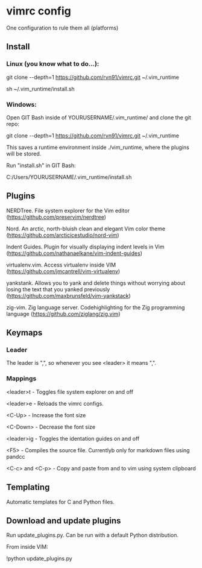 # vimrc config
One configuration to rule them all (platforms)

## Install
### Linux (you know what to do...):
git clone --depth=1 https://github.com/rvn91/vimrc.git ~/.vim_runtime

sh ~/.vim_runtime/install.sh

### Windows:
Open GIT Bash inside of YOURUSERNAME/.vim_runtime/ and clone the git repo:

git clone --depth=1 https://github.com/rvn91/vimrc.git ~/.vim_runtime

This saves a runtime environment inside ./vim_runtime, where the plugins will be stored.

Run "install.sh" in GIT Bash: 

C:/Users/YOURUSERNAME/.vim_runtime/install.sh

## Plugins
NERDTree. File system explorer for the Vim editor (https://github.com/preservim/nerdtree)

Nord. An arctic, north-bluish clean and elegant Vim color theme (https://github.com/arcticicestudio/nord-vim)

Indent Guides. Plugin for visually displaying indent levels in Vim (https://github.com/nathanaelkane/vim-indent-guides)

virtualenv.vim. Access virtualenv inside VIM (https://github.com/jmcantrell/vim-virtualenv)

yankstank. Allows you to yank and delete things without worrying about losing the text that you yanked previously (https://github.com/maxbrunsfeld/vim-yankstack)

zig-vim. Zig language server. Codehighlighting for the Zig programming language (https://github.com/ziglang/zig.vim)

## Keymaps
### Leader
The leader is ",", so whenever you see \<leader\> it means ",".

### Mappings
\<leader\>t - Toggles file system explorer on and off

\<leader\>e - Reloads the vimrc configs.

\<C-Up\> - Increase the font size

\<C-Down\> - Decrease the font size

\<leader\>ig - Toggles the identation guides on and off

\<F5\> - Compiles the source file. Currentlyb only for markdown files using pandcc

\<C-c\> and \<C-p\> - Copy and paste from and to vim using system clipboard

## Templating
Automatic templates for C and Python files.

## Download and update plugins
Run update_plugins.py. Can be run with a default Python distribution.

From inside VIM:

!python update_plugins.py
